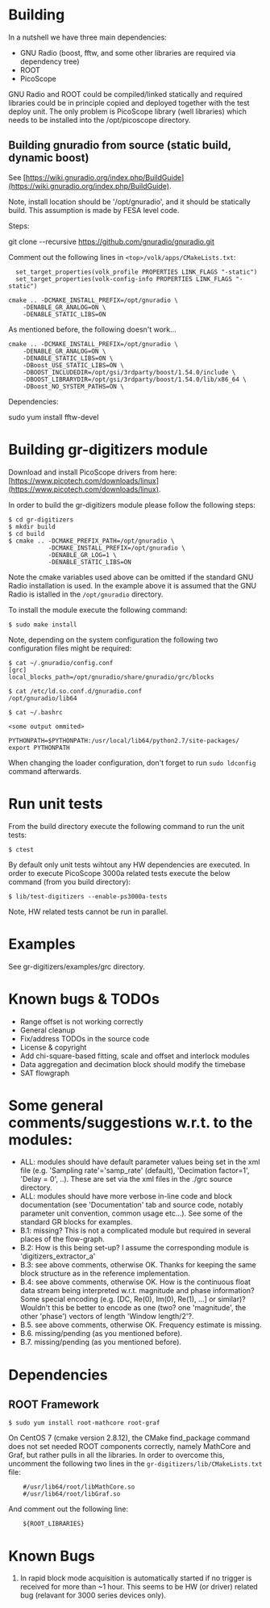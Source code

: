 
# Building

In a nutshell we have three main dependencies:
 - GNU Radio (boost, fftw, and some other libraries are required via dependency tree)
 - ROOT
 - PicoScope

GNU Radio and ROOT could be compiled/linked statically and required libraries could be in principle copied
and deployed together with the test deploy unit. The only problem is PicoScope library (well libraries)
which needs to be installed into the /opt/picoscope directory.


## Building gnuradio from source (static build, dynamic boost)

See [https://wiki.gnuradio.org/index.php/BuildGuide](https://wiki.gnuradio.org/index.php/BuildGuide).

Note, install location should be '/opt/gnuradio', and it should be statically build. This assumption
is made by FESA level code.

Steps:

git clone --recursive https://github.com/gnuradio/gnuradio.git


Comment out the following lines in `<top>/volk/apps/CMakeLists.txt`:

```shell
  set_target_properties(volk_profile PROPERTIES LINK_FLAGS "-static")
  set_target_properties(volk-config-info PROPERTIES LINK_FLAGS "-static")
```

```shell
cmake .. -DCMAKE_INSTALL_PREFIX=/opt/gnuradio \
	-DENABLE_GR_ANALOG=ON \
	-DENABLE_STATIC_LIBS=ON
```

As mentioned before, the following doesn't work... 

```shell
cmake .. -DCMAKE_INSTALL_PREFIX=/opt/gnuradio \
	-DENABLE_GR_ANALOG=ON \
	-DENABLE_STATIC_LIBS=ON \
	-DBoost_USE_STATIC_LIBS=ON \
	-DBOOST_INCLUDEDIR=/opt/gsi/3rdparty/boost/1.54.0/include \
	-DBOOST_LIBRARYDIR=/opt/gsi/3rdparty/boost/1.54.0/lib/x86_64 \
	-DBoost_NO_SYSTEM_PATHS=ON \	
```

Dependencies:

sudo yum install fftw-devel


# Building gr-digitizers module

Download and install PicoScope drivers from here: [https://www.picotech.com/downloads/linux](https://www.picotech.com/downloads/linux).

In order to build the gr-digitizers module please follow the following steps:

```shell
$ cd gr-digitizers
$ mkdir build
$ cd build
$ cmake .. -DCMAKE_PREFIX_PATH=/opt/gnuradio \
           -DCMAKE_INSTALL_PREFIX=/opt/gnuradio \
           -DENABLE_GR_LOG=1 \
           -DENABLE_STATIC_LIBS=ON
```
Note the cmake variables used above can be omitted if the standard GNU Radio installation is used. In the
example above it is assumed that the GNU Radio is istalled in the `/opt/gnuradio` directory.

To install the module execute the following command:

```shell
$ sudo make install
```
Note, depending on the system configuration the following two configuration files might be required:

```shell
$ cat ~/.gnuradio/config.conf 
[grc]
local_blocks_path=/opt/gnuradio/share/gnuradio/grc/blocks

$ cat /etc/ld.so.conf.d/gnuradio.conf 
/opt/gnuradio/lib64

$ cat ~/.bashrc 

<some output ommited>

PYTHONPATH=$PYTHONPATH:/usr/local/lib64/python2.7/site-packages/
export PYTHONPATH

```
When changing the loader configuration, don't forget to run `sudo ldconfig` command afterwards.

# Run unit tests

From the build directory execute the following command to run the unit tests:

```shell
$ ctest
```

By default only unit tests wihtout any HW dependencies are executed. In order to execute PicoScope 3000a
related tests execute the below command (from you build directory):

```shell
$ lib/test-digitizers --enable-ps3000a-tests
```

Note, HW related tests cannot be run in parallel.

# Examples

See gr-digitizers/examples/grc directory.


# Known bugs & TODOs

 - Range offset is not working correctly
 - General cleanup
 - Fix/address TODOs in the source code
 - License & copyright
 - Add chi-square-based fitting, scale and offset and interlock modules
 - Data aggregation and decimation block should modify the timebase
 - SAT flowgraph
 
 
# Some general comments/suggestions w.r.t. to the modules:
  * ALL: modules should have default parameter values being set in the xml file (e.g. 'Sampling rate'='samp_rate' (default), 'Decimation factor=1', 'Delay = 0', ..). These are set via the xml files in the ./grc source directory.
  * ALL: modules should have more verbose in-line code and block documentation (see 'Documentation' tab and source code, notably parameter unit convention, common usage etc...). See some of the standard GR blocks for examples.
  * B.1: missing? This is not a complicated module but required in several places of the flow-graph.
  * B.2: How is this being set-up? I assume the corresponding module is 'digitizers_extractor_a'
  * B.3: see above comments, otherwise OK. Thanks for keeping the same block structure as in the reference implementation.
  * B.4: see above comments, otherwise OK. How is the continuous float data stream being interpreted w.r.t. magnitude and phase information? Some special encoding (e.g. [DC,  Re(0), Im(0), Re(1), ...] or similar)? Wouldn't this be better to encode as one (two? one 'magnitude', the other 'phase') vectors of length 'Window length/2'?.
  * B.5. see above comments, otherwise OK. Frequency estimate is missing.
  * B.6. missing/pending (as you mentioned before).
  * B.7. missing/pending (as you mentioned before).
 

# Dependencies

## ROOT Framework

```shell
$ sudo yum install root-mathcore root-graf
```
On CentOS 7 (cmake version 2.8.12), the CMake find_package command does not set needed ROOT components correctly,
namely MathCore and Graf, but rather pulls in all the libraries. In order to overcome this, uncomment the following 
two lines in the `gr-digitizers/lib/CMakeLists.txt` file:

```
    #/usr/lib64/root/libMathCore.so
    #/usr/lib64/root/libGraf.so
```
And comment out the following line:

```
    ${ROOT_LIBRARIES}
```

# Known Bugs

1) In rapid block mode acquisition is automatically started if no trigger is received for more than ~1 hour. This seems
   to be HW (or driver) related bug (relavant for 3000 series devices only).

